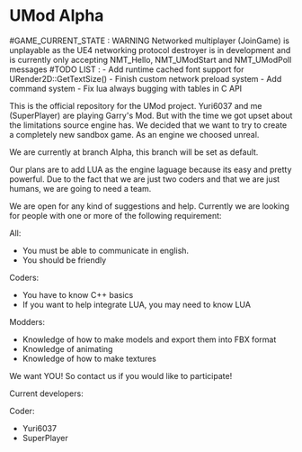 # UMod Alpha

#GAME_CURRENT_STATE : WARNING Networked multiplayer (JoinGame) is unplayable as the UE4 networking protocol destroyer is in development and is currently only accepting NMT_Hello, NMT_UModStart and NMT_UModPoll messages
#TODO LIST :
	- Add runtime cached font support for URender2D::GetTextSize()
	- Finish custom network preload system
	- Add command system
	- Fix lua always bugging with tables in C API

This is the official repository for the UMod project.
Yuri6037 and me (SuperPlayer) are playing Garry's Mod. But with the time we got upset about the limitations source engine has.
We decided that we want to try to create a completely new sandbox game. As an engine we choosed unreal.

We are currently at branch Alpha, this branch will be set as default.

Our plans are to add LUA as the engine laguage because its easy and pretty powerful.
Due to the fact that we are just two coders and that we are just humans, we are going to need a team.

We are open for any kind of suggestions and help.
Currently we are looking for people with one or more of the following requirement:


All:
- You must be able to communicate in english.
- You should be friendly

Coders:
- You have to know C++ basics
- If you want to help integrate LUA, you may need to know LUA

Modders:
- Knowledge of how to make models and export them into FBX format
- Knowledge of animating
- Knowledge of how to make textures


We want YOU!
So contact us if you would like to participate!


Current developers:

Coder:
- Yuri6037
- SuperPlayer
